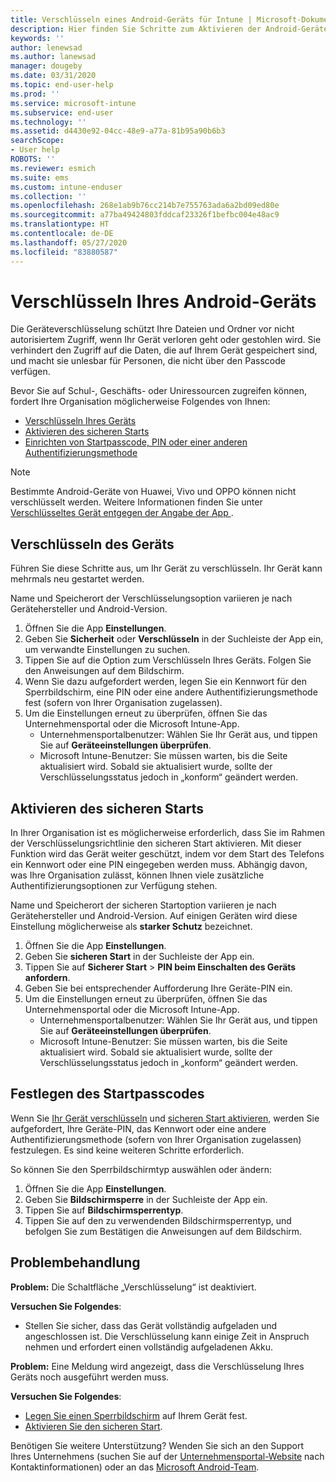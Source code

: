 ```yaml
---
title: Verschlüsseln eines Android-Geräts für Intune | Microsoft-Dokumentation
description: Hier finden Sie Schritte zum Aktivieren der Android-Geräteverschlüsselung, wenn diese für Intune erforderlich ist.
keywords: ''
author: lenewsad
ms.author: lanewsad
manager: dougeby
ms.date: 03/31/2020
ms.topic: end-user-help
ms.prod: ''
ms.service: microsoft-intune
ms.subservice: end-user
ms.technology: ''
ms.assetid: d4430e92-04cc-48e9-a77a-81b95a90b6b3
searchScope:
- User help
ROBOTS: ''
ms.reviewer: esmich
ms.suite: ems
ms.custom: intune-enduser
ms.collection: ''
ms.openlocfilehash: 268e1ab9b76cc214b7e755763ada6a2bd09ed80e
ms.sourcegitcommit: a77ba49424803fddcaf23326f1befbc004e48ac9
ms.translationtype: HT
ms.contentlocale: de-DE
ms.lasthandoff: 05/27/2020
ms.locfileid: "83880587"
---
```

# <a name="encrypting-your-android-device"></a>Verschlüsseln Ihres Android-Geräts

Die Geräteverschlüsselung schützt Ihre Dateien und Ordner vor nicht autorisiertem Zugriff, wenn Ihr Gerät verloren geht oder gestohlen wird. Sie verhindert den Zugriff auf die Daten, die auf Ihrem Gerät gespeichert sind, und macht sie unlesbar für Personen, die nicht über den Passcode verfügen. 

Bevor Sie auf Schul-, Geschäfts- oder Uniressourcen zugreifen können, fordert Ihre Organisation möglicherweise Folgendes von Ihnen:

* [Verschlüsseln Ihres Geräts](#encrypt-device)
* [Aktivieren des sicheren Starts](#enable-secure-startup)
* [Einrichten von Startpasscode, PIN oder einer anderen Authentifizierungsmethode](#set-startup-passcode)  

> [!Note]
> Bestimmte Android-Geräte von Huawei, Vivo und OPPO können nicht verschlüsselt werden. Weitere Informationen finden Sie unter [Verschlüsseltes Gerät entgegen der Angabe der App
](your-device-appears-encrypted-but-cp-says-otherwise-android.md).  

## <a name="encrypt-device"></a>Verschlüsseln des Geräts

Führen Sie diese Schritte aus, um Ihr Gerät zu verschlüsseln. Ihr Gerät kann mehrmals neu gestartet werden. 

Name und Speicherort der Verschlüsselungsoption variieren je nach Gerätehersteller und Android-Version. 

1. Öffnen Sie die App **Einstellungen**.
2. Geben Sie **Sicherheit** oder **Verschlüsseln** in der Suchleiste der App ein, um verwandte Einstellungen zu suchen.
3. Tippen Sie auf die Option zum Verschlüsseln Ihres Geräts. Folgen Sie den Anweisungen auf dem Bildschirm.  
4. Wenn Sie dazu aufgefordert werden, legen Sie ein Kennwort für den Sperrbildschirm, eine PIN oder eine andere Authentifizierungsmethode fest (sofern von Ihrer Organisation zugelassen). 
5. Um die Einstellungen erneut zu überprüfen, öffnen Sie das Unternehmensportal oder die Microsoft Intune-App.
    * Unternehmensportalbenutzer: Wählen Sie Ihr Gerät aus, und tippen Sie auf **Geräteeinstellungen überprüfen**. 
    * Microsoft Intune-Benutzer: Sie müssen warten, bis die Seite aktualisiert wird. Sobald sie aktualisiert wurde, sollte der Verschlüsselungsstatus jedoch in „konform“ geändert werden. 

## <a name="enable-secure-startup"></a>Aktivieren des sicheren Starts

In Ihrer Organisation ist es möglicherweise erforderlich, dass Sie im Rahmen der Verschlüsselungsrichtlinie den sicheren Start aktivieren. Mit dieser Funktion wird das Gerät weiter geschützt, indem vor dem Start des Telefons ein Kennwort oder eine PIN eingegeben werden muss. Abhängig davon, was Ihre Organisation zulässt, können Ihnen viele zusätzliche Authentifizierungsoptionen zur Verfügung stehen. 

Name und Speicherort der sicheren Startoption variieren je nach Gerätehersteller und Android-Version. Auf einigen Geräten wird diese Einstellung möglicherweise als **starker Schutz** bezeichnet. 

1. Öffnen Sie die App **Einstellungen**.
2. Geben Sie **sicheren Start** in der Suchleiste der App ein.
3. Tippen Sie auf **Sicherer Start** > **PIN beim Einschalten des Geräts anfordern**.
4. Geben Sie bei entsprechender Aufforderung Ihre Geräte-PIN ein.   
5. Um die Einstellungen erneut zu überprüfen, öffnen Sie das Unternehmensportal oder die Microsoft Intune-App.
    * Unternehmensportalbenutzer: Wählen Sie Ihr Gerät aus, und tippen Sie auf **Geräteeinstellungen überprüfen**. 
    * Microsoft Intune-Benutzer: Sie müssen warten, bis die Seite aktualisiert wird. Sobald sie aktualisiert wurde, sollte der Verschlüsselungsstatus jedoch in „konform“ geändert werden.  


## <a name="set-startup-passcode"></a>Festlegen des Startpasscodes   
Wenn Sie [Ihr Gerät verschlüsseln](#encrypt-device) und [sicheren Start aktivieren](#enable-secure-startup), werden Sie aufgefordert, Ihre Geräte-PIN, das Kennwort oder eine andere Authentifizierungsmethode (sofern von Ihrer Organisation zugelassen) festzulegen. Es sind keine weiteren Schritte erforderlich. 

So können Sie den Sperrbildschirmtyp auswählen oder ändern:

1. Öffnen Sie die App **Einstellungen**.
2. Geben Sie **Bildschirmsperre** in der Suchleiste der App ein.
3. Tippen Sie auf **Bildschirmsperrentyp**.
4. Tippen Sie auf den zu verwendenden Bildschirmsperrentyp, und befolgen Sie zum Bestätigen die Anweisungen auf dem Bildschirm.  

## <a name="troubleshoot"></a>Problembehandlung    
**Problem:** Die Schaltfläche „Verschlüsselung“ ist deaktiviert.   

**Versuchen Sie Folgendes**: 
* Stellen Sie sicher, dass das Gerät vollständig aufgeladen und angeschlossen ist. Die Verschlüsselung kann einige Zeit in Anspruch nehmen und erfordert einen vollständig aufgeladenen Akku.   

**Problem:** Eine Meldung wird angezeigt, dass die Verschlüsselung Ihres Geräts noch ausgeführt werden muss.  

**Versuchen Sie Folgendes**:
   *  [Legen Sie einen Sperrbildschirm](#set-startup-passcode) auf Ihrem Gerät fest. 
   * [Aktivieren Sie den sicheren Start](#enable-secure-startup).

Benötigen Sie weitere Unterstützung? Wenden Sie sich an den Support Ihres Unternehmens (suchen Sie auf der [Unternehmensportal-Website](https://go.microsoft.com/fwlink/?linkid=2010980) nach Kontaktinformationen) oder an das <a href="mailto:wintunedroidfbk@microsoft.com?subject=I'm having trouble with encryption on my Android device&body=Describe the issue you're experiencing here.">Microsoft Android-Team</a>.  
